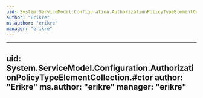 ```yaml
---
uid: System.ServiceModel.Configuration.AuthorizationPolicyTypeElementCollection
author: "Erikre"
ms.author: "erikre"
manager: "erikre"
---
```


---
uid: System.ServiceModel.Configuration.AuthorizationPolicyTypeElementCollection.#ctor
author: "Erikre"
ms.author: "erikre"
manager: "erikre"
---
